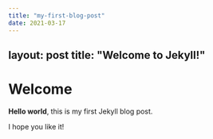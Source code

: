 ```yaml
---
title: "my-first-blog-post"
date: 2021-03-17
---
```

layout: post
title:  "Welcome to Jekyll!"
---

# Welcome

**Hello world**, this is my first Jekyll blog post.

I hope you like it!

